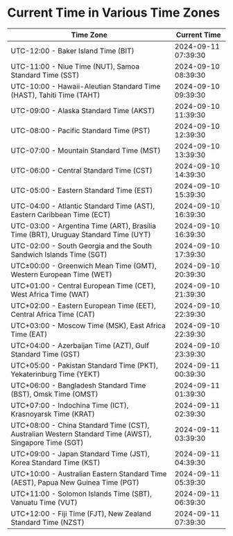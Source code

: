 # Current Time in Various Time Zones

| Time Zone | Current Time |
|-----------|--------------|
| UTC-12:00 - Baker Island Time (BIT) | 2024-09-11 07:39:30 |
| UTC-11:00 - Niue Time (NUT), Samoa Standard Time (SST) | 2024-09-10 08:39:30 |
| UTC-10:00 - Hawaii-Aleutian Standard Time (HAST), Tahiti Time (TAHT) | 2024-09-10 09:39:30 |
| UTC-09:00 - Alaska Standard Time (AKST) | 2024-09-10 11:39:30 |
| UTC-08:00 - Pacific Standard Time (PST) | 2024-09-10 12:39:30 |
| UTC-07:00 - Mountain Standard Time (MST) | 2024-09-10 13:39:30 |
| UTC-06:00 - Central Standard Time (CST) | 2024-09-10 14:39:30 |
| UTC-05:00 - Eastern Standard Time (EST) | 2024-09-10 15:39:30 |
| UTC-04:00 - Atlantic Standard Time (AST), Eastern Caribbean Time (ECT) | 2024-09-10 16:39:30 |
| UTC-03:00 - Argentina Time (ART), Brasília Time (BRT), Uruguay Standard Time (UYT) | 2024-09-10 16:39:30 |
| UTC-02:00 - South Georgia and the South Sandwich Islands Time (SGT) | 2024-09-10 17:39:30 |
| UTC±00:00 - Greenwich Mean Time (GMT), Western European Time (WET) | 2024-09-10 20:39:30 |
| UTC+01:00 - Central European Time (CET), West Africa Time (WAT) | 2024-09-10 21:39:30 |
| UTC+02:00 - Eastern European Time (EET), Central Africa Time (CAT) | 2024-09-10 22:39:30 |
| UTC+03:00 - Moscow Time (MSK), East Africa Time (EAT) | 2024-09-10 22:39:30 |
| UTC+04:00 - Azerbaijan Time (AZT), Gulf Standard Time (GST) | 2024-09-10 23:39:30 |
| UTC+05:00 - Pakistan Standard Time (PKT), Yekaterinburg Time (YEKT) | 2024-09-11 00:39:30 |
| UTC+06:00 - Bangladesh Standard Time (BST), Omsk Time (OMST) | 2024-09-11 01:39:30 |
| UTC+07:00 - Indochina Time (ICT), Krasnoyarsk Time (KRAT) | 2024-09-11 02:39:30 |
| UTC+08:00 - China Standard Time (CST), Australian Western Standard Time (AWST), Singapore Time (SGT) | 2024-09-11 03:39:30 |
| UTC+09:00 - Japan Standard Time (JST), Korea Standard Time (KST) | 2024-09-11 04:39:30 |
| UTC+10:00 - Australian Eastern Standard Time (AEST), Papua New Guinea Time (PGT) | 2024-09-11 05:39:30 |
| UTC+11:00 - Solomon Islands Time (SBT), Vanuatu Time (VUT) | 2024-09-11 06:39:30 |
| UTC+12:00 - Fiji Time (FJT), New Zealand Standard Time (NZST) | 2024-09-11 07:39:30 |
